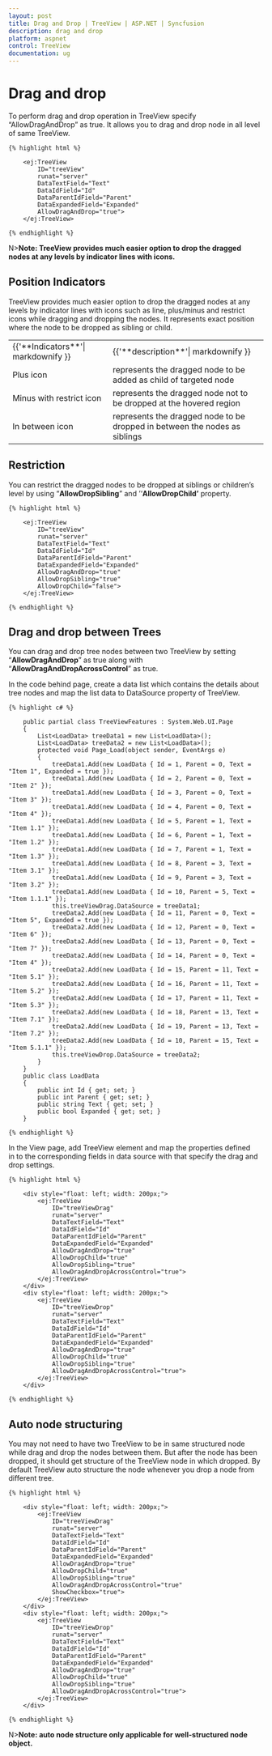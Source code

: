 ```yaml
---
layout: post
title: Drag and Drop | TreeView | ASP.NET | Syncfusion
description: drag and drop
platform: aspnet
control: TreeView
documentation: ug
---
```


# Drag and drop 

To perform drag and drop operation in TreeView specify “AllowDragAndDrop” as true. It allows you to drag and drop node in all level of same TreeView.
    
    {% highlight html %}
    
        <ej:TreeView
            ID="treeView"
            runat="server"
            DataTextField="Text"
            DataIdField="Id"
            DataParentIdField="Parent"
            DataExpandedField="Expanded"
            AllowDragAndDrop="true">
        </ej:TreeView>
        
    {% endhighlight %}
    
N>**Note: TreeView provides much easier option to drop the dragged nodes at any levels by indicator lines with icons.**

## Position Indicators

TreeView provides much easier option to drop the dragged nodes at any levels by indicator lines with icons such as line, plus/minus and restrict icons while dragging and dropping the nodes. It represents exact position where the node to be dropped as sibling or child.

<table>
<tr>
<td>
    {{'**Indicators**'| markdownify }}
</td>
<td>
    {{'**description**'| markdownify }}
</td>
</tr>
<tr>
<td>
Plus icon
</td>
<td>
represents the dragged node to be added as child of targeted node
</td>
</tr>
<tr>
<td>
Minus with restrict icon
</td>
<td>
represents the dragged node not to be dropped at the hovered region
</td>
</tr>
<tr>
<td>
In between icon
</td>
<td>
represents the dragged node to be dropped in between the nodes as siblings
</td>
</tr>
</table>

## Restriction

You can restrict the dragged nodes to be dropped at siblings or children’s level by using “**AllowDropSibling**” and ’‘**AllowDropChild’** property.
    
    {% highlight html %}
    
        <ej:TreeView
            ID="treeView"
            runat="server"
            DataTextField="Text"
            DataIdField="Id"
            DataParentIdField="Parent"
            DataExpandedField="Expanded"
            AllowDragAndDrop="true"
            AllowDropSibling="true"
            AllowDropChild="false">
        </ej:TreeView>
        
    {% endhighlight %}
    
## Drag and drop between Trees

You can drag and drop tree nodes between two TreeView by setting “**AllowDragAndDrop**” as true along with “**AllowDragAndDropAcrossControl**” as true.

In the code behind page, create a data list which contains the details about tree nodes and map the list data to DataSource property of TreeView.
    
    {% highlight c# %}
    
        public partial class TreeViewFeatures : System.Web.UI.Page
        {
            List<LoadData> treeData1 = new List<LoadData>();
            List<LoadData> treeData2 = new List<LoadData>();
            protected void Page_Load(object sender, EventArgs e)
            {
                treeData1.Add(new LoadData { Id = 1, Parent = 0, Text = "Item 1", Expanded = true });
                treeData1.Add(new LoadData { Id = 2, Parent = 0, Text = "Item 2" });
                treeData1.Add(new LoadData { Id = 3, Parent = 0, Text = "Item 3" });
                treeData1.Add(new LoadData { Id = 4, Parent = 0, Text = "Item 4" });
                treeData1.Add(new LoadData { Id = 5, Parent = 1, Text = "Item 1.1" });
                treeData1.Add(new LoadData { Id = 6, Parent = 1, Text = "Item 1.2" });
                treeData1.Add(new LoadData { Id = 7, Parent = 1, Text = "Item 1.3" });
                treeData1.Add(new LoadData { Id = 8, Parent = 3, Text = "Item 3.1" });
                treeData1.Add(new LoadData { Id = 9, Parent = 3, Text = "Item 3.2" });
                treeData1.Add(new LoadData { Id = 10, Parent = 5, Text = "Item 1.1.1" });
                this.treeViewDrag.DataSource = treeData1;
                treeData2.Add(new LoadData { Id = 11, Parent = 0, Text = "Item 5", Expanded = true });
                treeData2.Add(new LoadData { Id = 12, Parent = 0, Text = "Item 6" });
                treeData2.Add(new LoadData { Id = 13, Parent = 0, Text = "Item 7" });
                treeData2.Add(new LoadData { Id = 14, Parent = 0, Text = "Item 4" });
                treeData2.Add(new LoadData { Id = 15, Parent = 11, Text = "Item 5.1" });
                treeData2.Add(new LoadData { Id = 16, Parent = 11, Text = "Item 5.2" });
                treeData2.Add(new LoadData { Id = 17, Parent = 11, Text = "Item 5.3" });
                treeData2.Add(new LoadData { Id = 18, Parent = 13, Text = "Item 7.1" });
                treeData2.Add(new LoadData { Id = 19, Parent = 13, Text = "Item 7.2" });
                treeData2.Add(new LoadData { Id = 10, Parent = 15, Text = "Item 5.1.1" });
                this.treeViewDrop.DataSource = treeData2;
            }
        }
        public class LoadData
        {
            public int Id { get; set; }
            public int Parent { get; set; }
            public string Text { get; set; }
            public bool Expanded { get; set; }
        }
        
    {% endhighlight %}
    
In the View page, add TreeView element and map the properties defined in to the corresponding fields in data source with that specify the drag and drop settings.
    
    {% highlight html %}
    
        <div style="float: left; width: 200px;">
            <ej:TreeView
                ID="treeViewDrag"
                runat="server"
                DataTextField="Text"
                DataIdField="Id"
                DataParentIdField="Parent"
                DataExpandedField="Expanded"
                AllowDragAndDrop="true"
                AllowDropChild="true"
                AllowDropSibling="true"
                AllowDragAndDropAcrossControl="true">
            </ej:TreeView>
        </div>
        <div style="float: left; width: 200px;">
            <ej:TreeView
                ID="treeViewDrop"
                runat="server"
                DataTextField="Text"
                DataIdField="Id"
                DataParentIdField="Parent"
                DataExpandedField="Expanded"
                AllowDragAndDrop="true"
                AllowDropChild="true"
                AllowDropSibling="true"
                AllowDragAndDropAcrossControl="true">
            </ej:TreeView>
        </div>
        
    {% endhighlight %}
    
## Auto node structuring

You may not need to have two TreeView to be in same structured node while drag and drop the nodes between them. But after the node has been dropped, it should get structure of the TreeView node in which dropped. By default TreeView auto structure the node whenever you drop a node from different tree.
    
    {% highlight html %}
    
        <div style="float: left; width: 200px;">
            <ej:TreeView
                ID="treeViewDrag"
                runat="server"
                DataTextField="Text"
                DataIdField="Id"
                DataParentIdField="Parent"
                DataExpandedField="Expanded"
                AllowDragAndDrop="true"
                AllowDropChild="true"
                AllowDropSibling="true"
                AllowDragAndDropAcrossControl="true" 
                ShowCheckbox="true">
            </ej:TreeView>
        </div>
        <div style="float: left; width: 200px;">
            <ej:TreeView
                ID="treeViewDrop"
                runat="server"
                DataTextField="Text"
                DataIdField="Id"
                DataParentIdField="Parent"
                DataExpandedField="Expanded"
                AllowDragAndDrop="true"
                AllowDropChild="true"
                AllowDropSibling="true"
                AllowDragAndDropAcrossControl="true">
            </ej:TreeView>
        </div>
        
    {% endhighlight %}
    
N>**Note: auto node structure only applicable for well-structured node object.**




